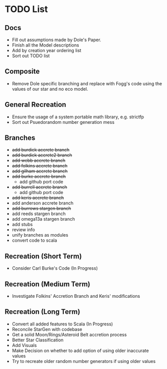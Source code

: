 # TODO List

## Docs

- Fill out assumptions made by Dole's Paper.
- Finish all the Model descriptions
- Add by creation year ordering list
- Sort out TODO list

## Composite

- Remove Dole specific branching and replace with Fogg's code using the values of our star and no eco model.

## General Recreation

- Ensure the usage of a system portable math library, e.g. strictfp
- Sort out Psuedorandom number generation mess

## Branches
- ~~add burdick accrete branch~~
- ~~add burdick accrete2 branch~~
- ~~add webb accrete branch~~
- ~~add folkins accrete branch~~
- ~~add gilham accrete branch~~
- ~~add burke accrete branch~~
    - add github port code
- ~~add burrell accrete branch~~
    - add github port code
- ~~add keris accrete branch~~
- add anderson accrete branch
- ~~add burrows stargen branch~~
- add reeds stargen branch
- add omega13a stargen branch
- add stubs
- review info
- unify branches as modules
- convert code to scala

## Recreation (Short Term)
- Consider Carl Burke's Code (In Progress)
   
## Recreation (Medium Term)
- Investigate Folkins' Accretion Branch and Keris' modifications
   
## Recreation (Long Term)
- Convert all added features to Scala (In Progress)
- Reconcile StarGen with codebase
- Get a solid Moon/Rings/Asteroid Belt accretion process
- Better Star Classification
- Add Visuals
- Make Decision on whether to add option of using older inaccurate values
- Try to recreate older random number generators if using older values